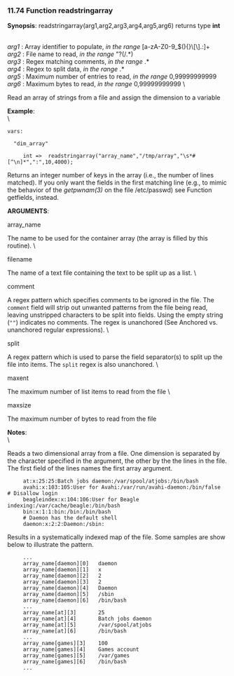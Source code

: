 ### 11.74 Function readstringarray

**Synopsis**: readstringarray(arg1,arg2,arg3,arg4,arg5,arg6) returns
type **int**

\
 *arg1* : Array identifier to populate, *in the range*
[a-zA-Z0-9\_\$(){}\\[\\].:]+ \
 *arg2* : File name to read, *in the range* "?(/.\*) \
 *arg3* : Regex matching comments, *in the range* .\* \
 *arg4* : Regex to split data, *in the range* .\* \
 *arg5* : Maximum number of entries to read, *in the range*
0,99999999999 \
 *arg6* : Maximum bytes to read, *in the range* 0,99999999999 \

Read an array of strings from a file and assign the dimension to a
variable

**Example**:\
 \

    vars:

      "dim_array" 

         int =>  readstringarray("array_name","/tmp/array","\s*#[^\n]*",":",10,4000);

Returns an integer number of keys in the array (i.e., the number of
lines matched). If you only want the fields in the first matching line
(e.g., to mimic the behavior of the *getpwnam(3)* on the file
/etc/passwd) see Function getfields, instead.

**ARGUMENTS**:

array\_name

The name to be used for the container array (the array is filled by this
routine). \

filename

The name of a text file containing the text to be split up as a list. \

comment

A regex pattern which specifies comments to be ignored in the file. The
`comment` field will strip out unwanted patterns from the file being
read, leaving unstripped characters to be split into fields. Using the
empty string (`""`) indicates no comments. The regex is unanchored (See
Anchored vs. unanchored regular expressions). \

split

A regex pattern which is used to parse the field separator(s) to split
up the file into items. The `split` regex is also unanchored. \

maxent

The maximum number of list items to read from the file \

maxsize

The maximum number of bytes to read from the file

**Notes**:\
 \

Reads a two dimensional array from a file. One dimension is separated by
the character specified in the argument, the other by the the lines in
the file. The first field of the lines names the first array argument.

         
         at:x:25:25:Batch jobs daemon:/var/spool/atjobs:/bin/bash
         avahi:x:103:105:User for Avahi:/var/run/avahi-daemon:/bin/false    # Disallow login
         beagleindex:x:104:106:User for Beagle indexing:/var/cache/beagle:/bin/bash
         bin:x:1:1:bin:/bin:/bin/bash
         # Daemon has the default shell
         daemon:x:2:2:Daemon:/sbin:
         

Results in a systematically indexed map of the file. Some samples are
show below to illustrate the pattern.

         ...
         array_name[daemon][0]   daemon
         array_name[daemon][1]   x
         array_name[daemon][2]   2
         array_name[daemon][3]   2
         array_name[daemon][4]   Daemon
         array_name[daemon][5]   /sbin
         array_name[daemon][6]   /bin/bash
         ...
         array_name[at][3]       25
         array_name[at][4]       Batch jobs daemon
         array_name[at][5]       /var/spool/atjobs
         array_name[at][6]       /bin/bash
         ...
         array_name[games][3]    100
         array_name[games][4]    Games account
         array_name[games][5]    /var/games
         array_name[games][6]    /bin/bash
         ...
         
